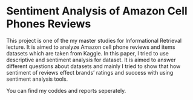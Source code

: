 # Sentiment Analysis of Amazon Cell Phones Reviews

This project is one of the my master studies for Informational Retrieval lecture. It is aimed to analyze Amazon cell phone reviews and items datasets which are taken from Kaggle. In this paper, I tried to use descriptive and sentiment analysis for dataset. It is aimed to answer different questions about datasets and mainly I tried to show that how sentiment of reviews effect brands’ ratings and success with using sentiment analysis tools.

You can find my coddes and reports seperately. 
